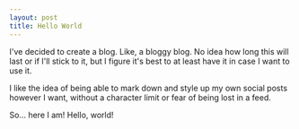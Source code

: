 ```yaml
---
layout: post
title: Hello World
---
```


I've decided to create a blog. Like, a bloggy blog. No idea how long this will last or if I'll stick to it, but I figure it's best to at least have it in case I want to use it.

I like the idea of being able to mark down and style up my own social posts however I want, without a character limit or fear of being lost in a feed.

So... here I am! Hello, world!
